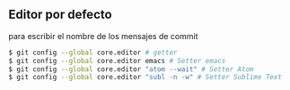 ##  Editor por defecto

para escribir el nombre de los mensajes de commit

```bash
$ git config --global core.editor # getter
$ git config --global core.editor emacs # Setter emacs
$ git config --global core.editor "atom --wait" # Setter Atom
$ git config --global core.editor "subl -n -w" # Setter Sublime Text
```
